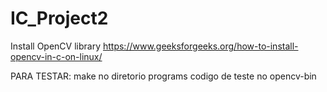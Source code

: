 # IC_Project2
Install OpenCV library
https://www.geeksforgeeks.org/how-to-install-opencv-in-c-on-linux/


PARA TESTAR:
make no diretorio programs
codigo de teste no opencv-bin

